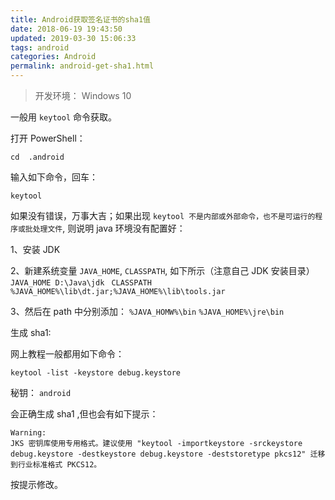 ```yaml
---
title: Android获取签名证书的sha1值
date: 2018-06-19 19:43:50
updated: 2019-03-30 15:06:33
tags: android
categories: Android
permalink: android-get-sha1.html
---
```

> 开发环境： Windows 10

一般用 `keytool` 命令获取。

打开 PowerShell：

```
cd  .android
```

输入如下命令，回车：

```
keytool
```

如果没有错误，万事大吉；如果出现 `keytool 不是内部或外部命令，也不是可运行的程序或批处理文件`, 则说明 java 环境没有配置好：

1、安装 JDK

2、新建系统变量 `JAVA_HOME`, `CLASSPATH`, 如下所示（注意自己 JDK 安装目录）
	  `JAVA_HOME D:\Java\jdk`
      ` CLASSPATH %JAVA_HOME%\lib\dt.jar;%JAVA_HOME%\lib\tools.jar`

3、然后在 path 中分别添加：
	  `%JAVA_HOMW%\bin`
	   `%JAVA_HOME%\jre\bin`
	   
生成 sha1:

网上教程一般都用如下命令：
```
keytool -list -keystore debug.keystore
```

秘钥： `android`

会正确生成 sha1 ,但也会有如下提示：

```
Warning:
JKS 密钥库使用专用格式。建议使用 "keytool -importkeystore -srckeystore debug.keystore -destkeystore debug.keystore -deststoretype pkcs12" 迁移到行业标准格式 PKCS12。
```

按提示修改。